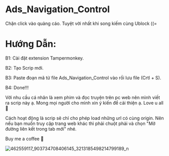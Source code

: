 # Ads_Navigation_Control 
Chặn click vào quảng cáo. Tuyệt vời nhất khi song kiếm cùng Ublock ((=

# Hướng Dẫn:
B1: Cài đặt extension Tampermonkey.

B2: Tạo Scrip mới.

B3: Paste đoạn mã từ file Ads_Navigation_Control vào rồi lưu file (Crtl + S).

B4: Done!!!

Với nhu cầu cá nhân là xem phim và đọc truyện trên pc web nên mình viết ra scrip này ạ. Mong mọi người cho mình xin ý kiến để cải thiện ạ.
Love u all💋

Cách hoạt động là scrip sẽ chỉ cho phép load những url có cùng origin. Nên nếu bạn muốn truy cập trang web khác thì phải chuột phải và chọn "Mở đường liên kết trong tab mới" nhé.

Buy me a coffee 💋

![462559117_903734708406145_3213185498214799189_n](https://github.com/user-attachments/assets/5ec4b5e5-f63a-4241-9d87-194c39eeed3a)
